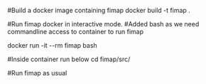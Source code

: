 #Build a docker image containing fimap 
docker build -t fimap . 

#Run fimap docker in interactive mode. 
#Added bash as we need commandline access to container to run fimap

docker run -it --rm fimap bash

#Inside container run below
cd fimap/src/

#Run fimap as usual
